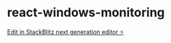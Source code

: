 # react-windows-monitoring

[Edit in StackBlitz next generation editor ⚡️](https://stackblitz.com/~/github.com/sethlahaul/react-windows-monitoring)